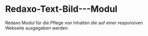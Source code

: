 # Redaxo-Text-Bild---Modul
Redaxo Modul für die Pflege von Inhalten die auf einer responsiven Webseite ausgegeben werden.
